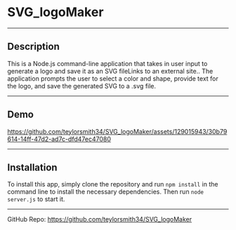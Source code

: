 # SVG_logoMaker
-----
## Description
This is a Node.js command-line application that takes in user input to generate a logo and save it as an SVG fileLinks to an external site.. The application prompts the user to select a color and shape, provide text for the logo, and save the generated SVG to a .svg file.



-----


## Demo



https://github.com/teylorsmith34/SVG_logoMaker/assets/129015943/30b79614-14ff-47d2-ad7c-dfd47ec47080



-----


## Installation
To install this app, simply clone the repository and run `npm install` in the command line to install the necessary dependencies. Then run `node server.js` to start it. 


-----


GitHub Repo:  https://github.com/teylorsmith34/SVG_logoMaker
